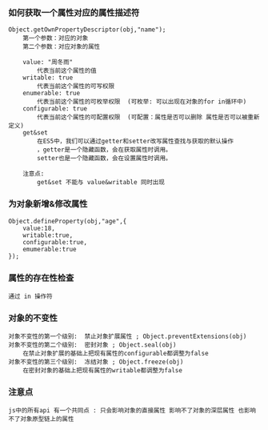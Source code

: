 ### 如何获取一个属性对应的属性描述符
    Object.getOwnPropertyDescriptor(obj,"name");
        第一个参数：对应的对象
        第二个参数：对应对象的属性

        value: "周冬雨"
            代表当前这个属性的值
        writable: true
            代表当前这个属性的可写权限
        enumerable: true
            代表当前这个属性的可枚举权限  (可枚举: 可以出现在对象的for in循环中)
        configurable: true
            代表当前这个属性的可配置权限  (可配置：属性是否可以删除 属性是否可以被重新定义)
        get&set
            在ES5中，我们可以通过getter和setter改写属性查找与获取的默认操作
            ，getter是一个隐藏函数，会在获取属性时调用。
            setter也是一个隐藏函数，会在设置属性时调用。

        注意点:
            get&set 不能与 value&writable 同时出现

### 为对象新增&修改属性
    Object.defineProperty(obj,"age",{
        value:18,
        writable:true,
        configurable:true,
        emumerable:true
    });


### 属性的存在性检查
    通过 in 操作符

### 对象的不变性
    对象不变性的第一个级别:  禁止对象扩展属性 ; Object.preventExtensions(obj)
    对象不变性的第二个级别:  密封对象 ; Object.seal(obj)
        在禁止对象扩展的基础上把现有属性的configurable都调整为false
    对象不变性的第三个级别:  冻结对象 ; Object.freeze(obj)
        在密封对象的基础上把现有属性的writable都调整为false

### 注意点
    js中的所有api 有一个共同点 : 只会影响对象的直接属性 影响不了对象的深层属性 也影响不了对象原型链上的属性
